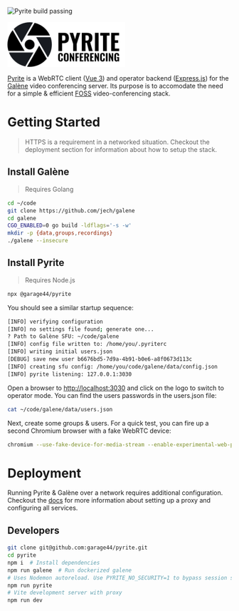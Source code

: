 ![Pyrite build passing](https://github.com/garage44/pyrite/actions/workflows/test.yml/badge.svg)
<br /><br />
<img height="100" src="./ui/public/logo-text.svg">
<br />

[Pyrite](https://pyrite.video) is a WebRTC client ([Vue 3](https://v3.vuejs.org/)) and
operator backend ([Express.js](http://expressjs.com/)) for the [Galène](https://github.com/jech/galene)
video conferencing server. Its purpose is to accomodate the need for a simple & efficient
[FOSS](https://en.wikipedia.org/wiki/Free_and_open-source_software) video-conferencing stack.

# Getting Started

> HTTPS is a requirement in a networked situation. Checkout the deployment section
> for information about how to setup the stack.

## Install Galène

> Requires Golang

```bash
cd ~/code
git clone https://github.com/jech/galene
cd galene
CGO_ENABLED=0 go build -ldflags='-s -w'
mkdir -p {data,groups,recordings}
./galene --insecure
```

## Install Pyrite

> Requires Node.js

```bash
npx @garage44/pyrite
```

You should see a similar startup sequence:

```bash
[INFO] verifying configuration
[INFO] no settings file found; generate one...
? Path to Galène SFU: ~/code/galene
[INFO] config file written to: /home/you/.pyriterc
[INFO] writing initial users.json
[DEBUG] save new user b6676bd5-7d9a-4b91-b0e6-a8f0673d113c
[INFO] creating sfu config: /home/you/code/galene/data/config.json
[INFO] pyrite listening: 127.0.0.1:3030
```

Open a browser to <http://localhost:3030> and click on the logo
to switch to operator mode. You can find the users passwords
in the users.json file:

```bash
cat ~/code/galene/data/users.json
```

Next, create some groups & users. For a quick test, you can fire up a
second Chromium browser with a fake WebRTC device:

```bash
chromium --use-fake-device-for-media-stream --enable-experimental-web-platform-features --user-data-dir=/tmp/.chromium-tmp http://localhost:3030
```

# Deployment

Running Pyrite & Galène over a network requires additional configuration.
Checkout the [docs](./docs/index.md) for more information about setting up
a proxy and configuring all services.

## Developers

  ```bash
  git clone git@github.com:garage44/pyrite.git
  cd pyrite
  npm i  # Install dependencies
  npm run galene  # Run dockerized galene
  # Uses Nodemon autoreload. Use PYRITE_NO_SECURITY=1 to bypass session security
  npm run pyrite
  # Vite development server with proxy
  npm run dev
  ```
